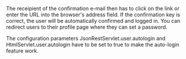 The receipient of the confirmation e-mail then has to click on the link or enter the URL into the browser's address field. If the confirmation key is correct, the user will be automatically confirmed and logged in. You can redirect users to their profile page where they can set a password.

<p class="warning">The configuration parameters JsonRestServlet.user.autologin and HtmlServlet.user.autologin have to be set to true to make the auto-login feature work.</p> 
